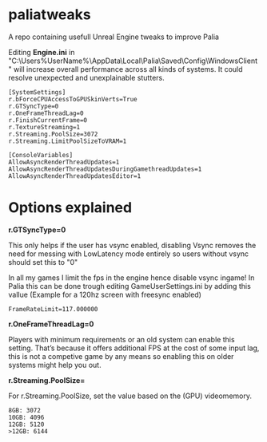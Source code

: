# paliatweaks
A repo containing usefull Unreal Engine tweaks to improve Palia


Editing **Engine.ini** in "C:\Users\%UserName%\AppData\Local\Palia\Saved\Config\WindowsClient" will increase overall performance across all kinds of systems. 
It could resolve unexpected and unexplainable stutters.

```
[SystemSettings]
r.bForceCPUAccessToGPUSkinVerts=True
r.GTSyncType=0
r.OneFrameThreadLag=0
r.FinishCurrentFrame=0
r.TextureStreaming=1
r.Streaming.PoolSize=3072
r.Streaming.LimitPoolSizeToVRAM=1

[ConsoleVariables]
AllowAsyncRenderThreadUpdates=1
AllowAsyncRenderThreadUpdatesDuringGamethreadUpdates=1
AllowAsyncRenderThreadUpdatesEditor=1
```

# Options explained


**r.GTSyncType=0**

This only helps if the user has vsync enabled, disabling Vsync removes the need for messing with LowLatency mode entirely so users without vsync should set this to "0"

In all my games I limit the fps in the engine hence disable vsync ingame! 
In Palia this can be done trough editing GameUserSettings.ini by adding this vallue (Example for a 120hz screen with freesync enabled)

```
FrameRateLimit=117.000000
```

**r.OneFrameThreadLag=0**

Players with minimum requirements or an old system can enable this setting. That’s because it offers additional FPS at the cost of some input lag, this is not a competive game by any means so enabling this on older systems might help you out.

**r.Streaming.PoolSize=**

For r.Streaming.PoolSize, set the value based on the (GPU) videomemory.

```<8GB: 2048
8GB: 3072
10GB: 4096
12GB: 5120
>12GB: 6144
